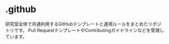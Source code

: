 # .github
研究室全体で共通利用するGitHubテンプレートと運用ルールをまとめたリポジトリです。 Pull RequestテンプレートやContributingガイドラインなどを管理しています。
